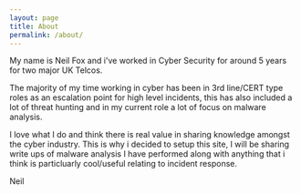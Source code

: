 ```yaml
---
layout: page
title: About
permalink: /about/
---
```

My name is Neil Fox and i've worked in Cyber Security for around 5 years for two major UK Telcos.

The majority of my time working in cyber has been in 3rd line/CERT type roles as an escalation point for high level incidents, this has
also included a lot of threat hunting and in my current role a lot of focus on malware analysis.

I love what I do and think there is real value in sharing knowledge amongst the cyber industry. This is why i decided to setup this site,
I will be sharing write ups of malware analysis I have performed along with anything that i think is particluarly cool/useful relating to
incident response.

Neil
